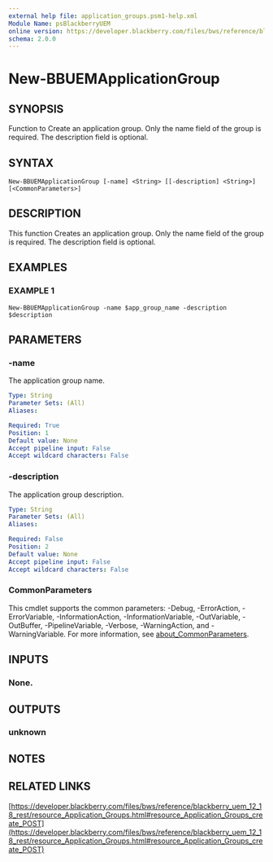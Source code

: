 ```yaml
---
external help file: application_groups.psm1-help.xml
Module Name: psBlackberryUEM
online version: https://developer.blackberry.com/files/bws/reference/blackberry_uem_12_18_rest/resource_Application_Groups.html#resource_Application_Groups_create_POST
schema: 2.0.0
---
```


# New-BBUEMApplicationGroup

## SYNOPSIS
Function to Create an application group.
Only the name field of the group is required.
The description field is optional.

## SYNTAX

```
New-BBUEMApplicationGroup [-name] <String> [[-description] <String>] [<CommonParameters>]
```

## DESCRIPTION
This function Creates an application group.
Only the name field of the group is required.
The description field is optional.

## EXAMPLES

### EXAMPLE 1
```
New-BBUEMApplicationGroup -name $app_group_name -description $description
```

## PARAMETERS

### -name
The application group name.

```yaml
Type: String
Parameter Sets: (All)
Aliases:

Required: True
Position: 1
Default value: None
Accept pipeline input: False
Accept wildcard characters: False
```

### -description
The application group description.

```yaml
Type: String
Parameter Sets: (All)
Aliases:

Required: False
Position: 2
Default value: None
Accept pipeline input: False
Accept wildcard characters: False
```

### CommonParameters
This cmdlet supports the common parameters: -Debug, -ErrorAction, -ErrorVariable, -InformationAction, -InformationVariable, -OutVariable, -OutBuffer, -PipelineVariable, -Verbose, -WarningAction, and -WarningVariable. For more information, see [about_CommonParameters](http://go.microsoft.com/fwlink/?LinkID=113216).

## INPUTS

### None.
## OUTPUTS

### unknown
## NOTES

## RELATED LINKS

[https://developer.blackberry.com/files/bws/reference/blackberry_uem_12_18_rest/resource_Application_Groups.html#resource_Application_Groups_create_POST](https://developer.blackberry.com/files/bws/reference/blackberry_uem_12_18_rest/resource_Application_Groups.html#resource_Application_Groups_create_POST)

